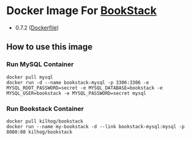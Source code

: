 # Docker Image For [BookStack](https://github.com/ssddanbrown/BookStack)

* 0.7.2 ([Dockerfile](https://github.com/Kilhog/docker-bookstack/blob/master/Dockerfile))

## How to use this image

### Run MySQL Container
```
docker pull mysql
docker run -d --name bookstack-mysql -p 3306:3306 -e MYSQL_ROOT_PASSWORD=secret -e MYSQL_DATABASE=bookstack -e MYSQL_USER=bookstack -e MYSQL_PASSWORD=secret mysql
```
### Run Bookstack Container
```
docker pull kilhog/bookstack
docker run --name my-bookstack -d --link bookstack-mysql:mysql -p 8080:80 kilhog/bookstack
```
